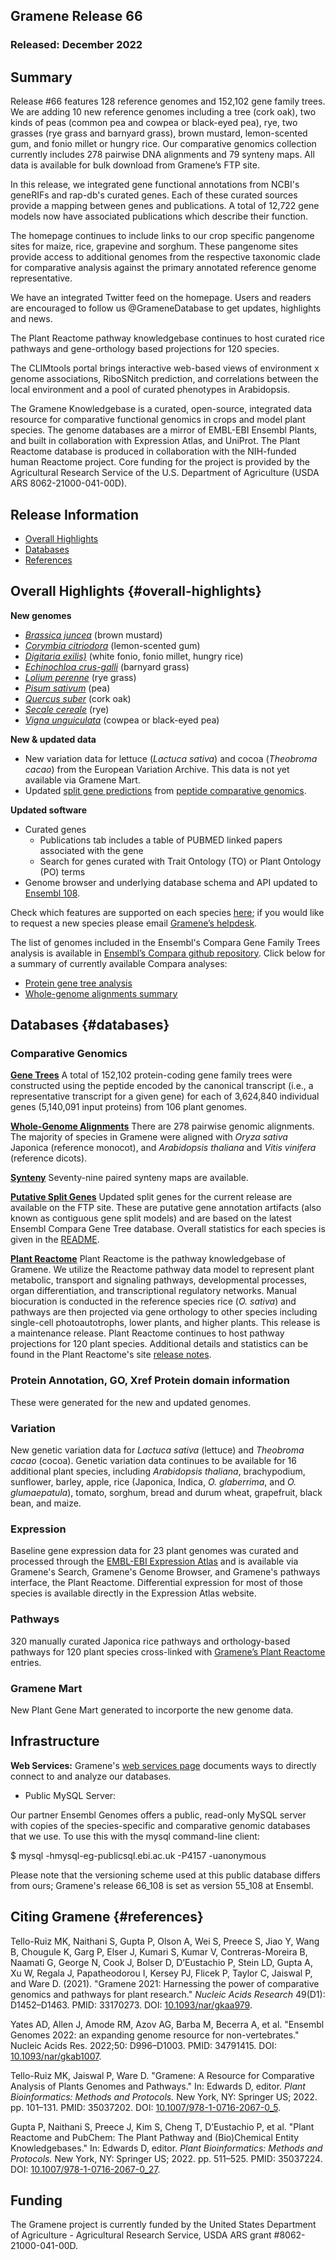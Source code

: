 ## Gramene Release 66
### Released: December 2022
## Summary

Release #66 features 128 reference genomes and 152,102 gene family trees. We are adding 10 new reference genomes including a 
tree (cork oak), two kinds of peas (common pea and cowpea or black-eyed pea), rye, two grasses (rye grass and barnyard
grass), brown mustard, lemon-scented gum, and fonio millet or hungry rice. Our comparative genomics collection currently
includes 278 pairwise DNA alignments and 79 synteny maps. All data is available for bulk download from Gramene’s FTP site.

In this release, we integrated gene functional annotations from NCBI's geneRIFs and rap-db's curated genes. Each of these
curated sources provide a mapping between genes and publications. A total of 12,722 gene models now have associated
publications which describe their function.

The homepage continues to include links to our crop specific pangenome sites for maize, rice, grapevine and sorghum.
These pangenome sites provide access to additional genomes from the respective taxonomic clade for comparative analysis
against the primary annotated reference genome representative.

We have an integrated Twitter feed on the homepage. Users and readers are encouraged to follow us @GrameneDatabase to get updates, highlights and news.

The Plant Reactome pathway knowledgebase continues to host curated rice pathways and gene-orthology based projections for 120 species.

The CLIMtools portal brings interactive web-based views of environment x genome associations, RiboSNitch prediction, and correlations between the local environment and a pool of curated phenotypes in Arabidopsis.

The Gramene Knowledgebase is a curated, open-source, integrated data resource for comparative functional genomics in crops and model plant species.
The genome databases are a mirror of EMBL-EBI Ensembl Plants, and built in collaboration with Expression Atlas, and UniProt.
The Plant Reactome database is produced in collaboration with the NIH-funded human Reactome project.
Core funding for the project is provided by the Agricultural Research Service of the U.S. Department of Agriculture (USDA ARS 8062-21000-041-00D).


## Release Information
- [Overall Highlights](#overall-highlights)
- [Databases](#databases)
- [References](#references)

## Overall Highlights {#overall-highlights}

**New genomes**

- [_Brassica juncea_](https://ensembl.gramene.org/Brassica_juncea) (brown mustard)
- [_Corymbia citriodora_](https://ensembl.gramene.org/Corymbia_citriodora) (lemon-scented gum)
- [_Digitaria exilis)_](https://ensembl.gramene.org/Digitaria_exilis) (white fonio, fonio millet, hungry rice)
- [_Echinochloa crus-galli_](https://ensembl.gramene.org/Echinochloa_crusgalli) (barnyard grass)
- [_Lolium perenne_](https://ensembl.gramene.org/Lolium_perenne) (rye grass)
- [_Pisum sativum_](https://ensembl.gramene.org/Pisum_sativum) (pea)
- [_Quercus suber_](https://ensembl.gramene.org/Quercus_suber) (cork oak)
- [_Secale cereale_](https://ensembl.gramene.org/Secale_cereale) (rye)
- [_Vigna unguiculata_](https://ensembl.gramene.org/Vigna_unguiculata) (cowpea or black-eyed pea)


**New & updated data**

- New variation data for lettuce (_Lactuca sativa_) and cocoa (_Theobroma cacao_) from the European Variation Archive. This data is not yet available via Gramene Mart.
- Updated [split gene predictions](https://ftp.gramene.org/pub/gramene/CURRENT_RELEASE/split_genes/) from [peptide comparative genomics](http://ensemblgenomes.org/info/data/peptide_compara).


**Updated software**

- Curated genes
  - Publications tab includes a table of PUBMED linked papers associated with the gene
  - Search for genes curated with Trait Ontology (TO) or Plant Ontology (PO) terms
- Genome browser and underlying database schema and API updated to [Ensembl 108]([https://www.ensembl.info/2021/12/10/ensembl-105-has-been-released/](https://www.ensembl.info/2022/10/20/ensembl-108-has-been-released/)).


Check which features are supported on each species [here](http://ensembl.gramene.org/species.html); if you would like to request a new species please email [Gramene’s helpdesk](https://www.gramene.org/feedback).

The list of genomes included in the Ensembl's Compara Gene Family Trees analysis is available in [Ensembl’s Compara github repository](https://github.com/Ensembl/ensembl-compara/blob/release/108/conf/plants/allowed_species.json). Click below for a summary of currently available Compara analyses:

- [Protein gene tree analysis](https://ensembl.gramene.org/info/genome/compara/prot_tree_stats.html)
- [Whole-genome alignments summary](https://ensembl.gramene.org/info/genome/compara/compara_analyses.html)



## Databases {#databases}
### Comparative Genomics

[**Gene Trees**](https://ensembl.gramene.org/info/genome/compara/prot_tree_stats.html)
A total of 152,102 protein-coding gene family trees were constructed using the peptide encoded by
the canonical transcript (i.e., a representative transcript for a given gene) for each
of 3,624,840 individual genes (5,140,091 input proteins) from 106 plant genomes.

[**Whole-Genome Alignments**](https://ensembl.gramene.org/info/genome/compara/compara_analyses.html)
There are 278 pairwise genomic alignments. The majority of species in Gramene were aligned with _Oryza sativa_ Japonica (reference monocot), and _Arabidopsis thaliana_ and _Vitis vinifera_ (reference dicots).

[**Synteny**](https://ensembl.gramene.org/info/genome/compara/compara_analyses.html)
Seventy-nine paired synteny maps are available. 

[**Putative Split Genes**](http://ftp.gramene.org/CURRENT_RELEASE/splitgenes/)
Updated split genes for the current release are available on the FTP site.  These are putative gene annotation artifacts (also known as contiguous gene split models) and are based on the latest Ensembl Compara Gene Tree database. Overall statistics for each species is given in the [README](https://ftp.gramene.org/CURRENT_RELEASE/split_genes/1_ReadMe_SplitGenesBySpecies.txt).

[**Plant Reactome**](https://plantreactome.gramene.org)
Plant Reactome is the pathway knowledgebase of Gramene. We utilize the Reactome pathway data model to represent plant metabolic, transport and signaling pathways, developmental processes, organ differentiation, and transcriptional regulatory networks. Manual biocuration is conducted in the reference species rice (_O. sativa_) and pathways are then projected via gene orthology to other species including single-cell photoautotrophs, lower plants, and higher plants. This release is a maintenance release. Plant Reactome continues to host pathway projections for 120 plant species. Additional details and statistics can be found in the Plant Reactome's site [release notes](https://plantreactome.gramene.org/index.php?option=com_content&view=article&id=111&Itemid=360&lang=en).

### Protein Annotation, GO, Xref Protein domain information 

These were generated for the new and updated genomes.


### Variation

New genetic variation data for _Lactuca sativa_ (lettuce) and _Theobroma cacao_ (cocoa). Genetic variation data continues to be available for 16 additional plant species, including _Arabidopsis thaliana_, brachypodium, sunflower, barley, apple, rice (Japonica, Indica, _O. glaberrima_, and _O. glumaepatula_), tomato, sorghum, bread and durum wheat, grapefruit, black bean, and maize.


### Expression

Baseline gene expression data for 23 plant genomes was curated and processed through the [EMBL-EBI Expression Atlas](https://www.ebi.ac.uk/gxa/plant/experiments) and is available via Gramene's Search, Gramene's Genome Browser, and Gramene's pathways interface, the Plant Reactome. Differential expression for most of those species is available directly in the Expression Atlas website. 


### Pathways

320 manually curated Japonica rice pathways and orthology-based pathways for 120 plant species cross-linked with [Gramene’s Plant Reactome](https://plantreactome.gramene.org/) entries.


### Gramene Mart

New Plant Gene Mart generated to incorporte the new genome data.

## Infrastructure

**Web Services:** Gramene's [web services page](https://gramene.org/web-services) documents ways to directly connect to and analyze our databases.

- Public MySQL Server: 

Our partner Ensembl Genomes offers a public, read-only MySQL server with copies of the species-specific and comparative genomic databases that we use. To use this with the mysql command-line client:

  $ mysql -hmysql-eg-publicsql.ebi.ac.uk -P4157 -uanonymous

Please note that the versioning scheme used at this public database differs from ours; Gramene's release 66_108 is set as version 55_108 at Ensembl.


## Citing Gramene {#references}

Tello-Ruiz MK, Naithani S, Gupta P, Olson A, Wei S, Preece S, Jiao Y, Wang B, Chougule K, Garg P, Elser J, Kumari S, Kumar V, Contreras-Moreira B, Naamati G, George N, Cook J, Bolser D, D’Eustachio P, Stein LD, Gupta A, Xu W, Regala J, Papatheodorou I, Kersey PJ, Flicek P, Taylor C, Jaiswal P, and Ware D. (2021). "Gramene 2021: Harnessing the power of comparative genomics and pathways for plant research." *Nucleic Acids Research* 49(D1): D1452–D1463. PMID: 33170273. DOI: [10.1093/nar/gkaa979](https://doi.org/10.1093/nar/gkaa979).

Yates AD, Allen J, Amode RM, Azov AG, Barba M, Becerra A, et al. "Ensembl Genomes 2022: an expanding genome resource for non-vertebrates." Nucleic Acids Res. 2022;50: D996–D1003. PMID: 34791415. DOI: [10.1093/nar/gkab1007](https://doi.org/10.1093/nar/gkab1007).

Tello-Ruiz MK, Jaiswal P, Ware D. "Gramene: A Resource for Comparative Analysis of Plants Genomes and Pathways." In: Edwards D, editor. *Plant Bioinformatics: Methods and Protocols.* New York, NY: Springer US; 2022. pp. 101–131. PMID: 35037202. DOI: [10.1007/978-1-0716-2067-0_5](https://doi.org/10.1007/978-1-0716-2067-0_5).

Gupta P, Naithani S, Preece J, Kim S, Cheng T, D’Eustachio P, et al. "Plant Reactome and PubChem: The Plant Pathway and (Bio)Chemical Entity Knowledgebases." In: Edwards D, editor. *Plant Bioinformatics: Methods and Protocols.* New York, NY: Springer US; 2022. pp. 511–525. PMID: 35037224. DOI: [10.1007/978-1-0716-2067-0_27](https://doi.org/10.1007/978-1-0716-2067-0_27).

## Funding

The Gramene project is currently funded by the United States Department of Agriculture - Agricultural Research Service, USDA ARS grant #8062-21000-041-00D. 

